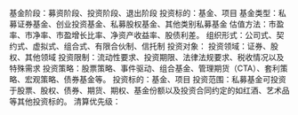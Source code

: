基金阶段：募资阶段、投资阶段、退出阶段
投资标的：基金、项目
基金类型：私募证券基金、创业投资基金、私募股权基金、其他类别私募基金
估值方法：市盈率、市净率、市盈增长比率、净资产收益率、股债利差。
组织形式：公司式、契约式、虚拟式、组合式、有限合伙制、信托制
投资对象：
投资领域：证券、股权、其他领域
投资限制：流动性要求、投资期限、法律法规要求、税收情况以及特殊需求
投资策略：股票策略、事件驱动、组合基金、管理期货（CTA）、套利策略、宏观策略、债券基金等。
投资标的：基金、项目
投资范围：私募基金可投资于股票、股权、债券、期货、期权、基金份额以及投资合同约定的如红酒、艺术品等其他投资标的。
清算优先级：